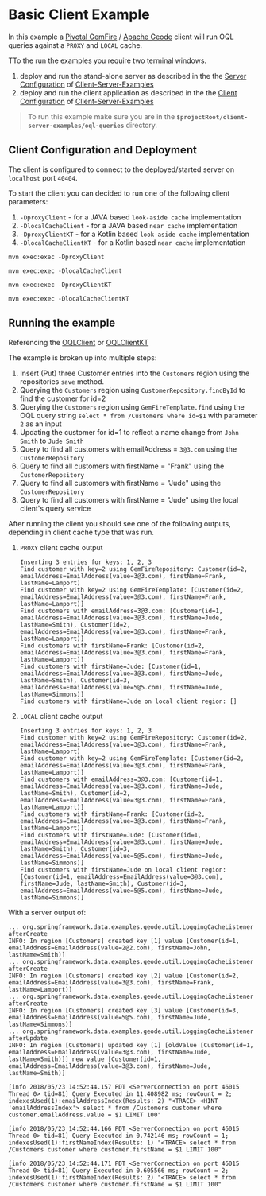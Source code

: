 # Basic Client Example

In this example a [Pivotal GemFire](https://pivotal.io/pivotal-gemfire) / [Apache Geode](http://geode.apache.org/) client will run OQL queries against a `PROXY` and `LOCAL` cache.

TTo the run the examples you require two terminal windows.
 1. deploy and run the stand-alone server as described in the the [Server Configuration](../README.md#server-configuration-and-deployment) of [Client-Server-Examples](../README.md)   
 1. deploy and run the client application as described in the the [Client Configuration](../README.md#client-configuration-and-deployment) of [Client-Server-Examples](../README.md) 


> To run this example make sure you are in the **`$projectRoot/client-server-examples/oql-queries`** directory.

## Client Configuration and Deployment
The client is configured to connect to the deployed/started server on `localhost` port `40404`.

To start the client you can decided to run one of the following client parameters:
1. `-DproxyClient` - for a JAVA based `look-aside cache` implementation
1. `-DlocalCacheClient` - for a JAVA based `near cache` implementation
1. `-DproxyClientKT` - for a Kotlin based `look-aside cache` implementation
1. `-DlocalCacheClientKT` - for a Kotlin based `near cache` implementation

```
mvn exec:exec -DproxyClient
```
```
mvn exec:exec -DlocalCacheClient
```
```
mvn exec:exec -DproxyClientKT
```
```
mvn exec:exec -DlocalCacheClientKT
```
## Running the example

Referencing the [OQLClient](src/main/java/org/springframework/data/examples/geode/cq/client/CQClient.java) or [OQLClientKT](src/main/kotlin/examples/springdata/geode/cq/kt/client/consumer/CQConsumerClientKT.kt)

The example is broken up into multiple steps:
1. Insert (Put) three Customer entries into the `Customers` region using the repositories `save` method.
1. Querying the `Customers` region using `CustomerRepository.findById` to find the customer for id=2
1. Querying the `Customers` region using `GemFireTemplate.find` using the OQL query string `select * from /Customers where id=$1` with parameter `2` as an input
1. Updating the customer for id=1 to reflect a name change from `John Smith` to `Jude Smith`
1. Query to find all customers with emailAddress = `3@3.com` using the `CustomerRepository`
1. Query to find all customers with firstName = "Frank" using the `CustomerRepository`
1. Query to find all customers with firstName = "Jude" using the `CustomerRepository`
1. Query to find all customers with firstName = "Jude" using the local client's query service 

After running the client you should see one of the following outputs, depending in client cache type that was run.

1. `PROXY` client cache output 
    ```
    Inserting 3 entries for keys: 1, 2, 3
    Find customer with key=2 using GemFireRepository: Customer(id=2, emailAddress=EmailAddress(value=3@3.com), firstName=Frank, lastName=Lamport)
    Find customer with key=2 using GemFireTemplate: [Customer(id=2, emailAddress=EmailAddress(value=3@3.com), firstName=Frank, lastName=Lamport)]
    Find customers with emailAddress=3@3.com: [Customer(id=1, emailAddress=EmailAddress(value=3@3.com), firstName=Jude, lastName=Smith), Customer(id=2, emailAddress=EmailAddress(value=3@3.com), firstName=Frank, lastName=Lamport)]
    Find customers with firstName=Frank: [Customer(id=2, emailAddress=EmailAddress(value=3@3.com), firstName=Frank, lastName=Lamport)]
    Find customers with firstName=Jude: [Customer(id=1, emailAddress=EmailAddress(value=3@3.com), firstName=Jude, lastName=Smith), Customer(id=3, emailAddress=EmailAddress(value=5@5.com), firstName=Jude, lastName=Simmons)]
    Find customers with firstName=Jude on local client region: []
    ```
1. `LOCAL` client cache output
    ```
    Inserting 3 entries for keys: 1, 2, 3
    Find customer with key=2 using GemFireRepository: Customer(id=2, emailAddress=EmailAddress(value=3@3.com), firstName=Frank, lastName=Lamport)
    Find customer with key=2 using GemFireTemplate: [Customer(id=2, emailAddress=EmailAddress(value=3@3.com), firstName=Frank, lastName=Lamport)]
    Find customers with emailAddress=3@3.com: [Customer(id=1, emailAddress=EmailAddress(value=3@3.com), firstName=Jude, lastName=Smith), Customer(id=2, emailAddress=EmailAddress(value=3@3.com), firstName=Frank, lastName=Lamport)]
    Find customers with firstName=Frank: [Customer(id=2, emailAddress=EmailAddress(value=3@3.com), firstName=Frank, lastName=Lamport)]
    Find customers with firstName=Jude: [Customer(id=1, emailAddress=EmailAddress(value=3@3.com), firstName=Jude, lastName=Smith), Customer(id=3, emailAddress=EmailAddress(value=5@5.com), firstName=Jude, lastName=Simmons)]
    Find customers with firstName=Jude on local client region: [Customer(id=1, emailAddress=EmailAddress(value=3@3.com), firstName=Jude, lastName=Smith), Customer(id=3, emailAddress=EmailAddress(value=5@5.com), firstName=Jude, lastName=Simmons)]
   ```
   
With a server output of:
   ```
   ... org.springframework.data.examples.geode.util.LoggingCacheListener afterCreate
   INFO: In region [Customers] created key [1] value [Customer(id=1, emailAddress=EmailAddress(value=2@2.com), firstName=John, lastName=Smith)]
   ... org.springframework.data.examples.geode.util.LoggingCacheListener afterCreate
   INFO: In region [Customers] created key [2] value [Customer(id=2, emailAddress=EmailAddress(value=3@3.com), firstName=Frank, lastName=Lamport)]
   ... org.springframework.data.examples.geode.util.LoggingCacheListener afterCreate
   INFO: In region [Customers] created key [3] value [Customer(id=3, emailAddress=EmailAddress(value=5@5.com), firstName=Jude, lastName=Simmons)]
   ... org.springframework.data.examples.geode.util.LoggingCacheListener afterUpdate
   INFO: In region [Customers] updated key [1] [oldValue [Customer(id=1, emailAddress=EmailAddress(value=3@3.com), firstName=Jude, lastName=Smith)]] new value [Customer(id=1, emailAddress=EmailAddress(value=3@3.com), firstName=Jude, lastName=Smith)]
   
   [info 2018/05/23 14:52:44.157 PDT <ServerConnection on port 46015 Thread 0> tid=81] Query Executed in 11.408982 ms; rowCount = 2; indexesUsed(1):emailAddressIndex(Results: 2) "<TRACE> <HINT 'emailAddressIndex'> select * from /Customers customer where customer.emailAddress.value = $1 LIMIT 100"
    
   [info 2018/05/23 14:52:44.166 PDT <ServerConnection on port 46015 Thread 0> tid=81] Query Executed in 0.742146 ms; rowCount = 1; indexesUsed(1):firstNameIndex(Results: 1) "<TRACE> select * from /Customers customer where customer.firstName = $1 LIMIT 100"
    
   [info 2018/05/23 14:52:44.171 PDT <ServerConnection on port 46015 Thread 0> tid=81] Query Executed in 0.605566 ms; rowCount = 2; indexesUsed(1):firstNameIndex(Results: 2) "<TRACE> select * from /Customers customer where customer.firstName = $1 LIMIT 100"
   ```
